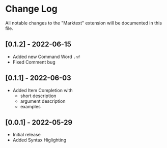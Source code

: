 # Change Log

All notable changes to the "Marktext" extension will be documented in this file.

<!--Check [Keep a Changelog](http://keepachangelog.com/) for recommendations on how to structure this file.-->
## [0.1.2] - 2022-06-15
- Added new Command Word `.nf`
- Fixed Comment bug

## [0.1.1] - 2022-06-03
- Added Item Completion with
  - short description
  - argument description
  - examples

## [0.0.1] - 2022-05-29
- Initial release
- Added Syntax Higlighting